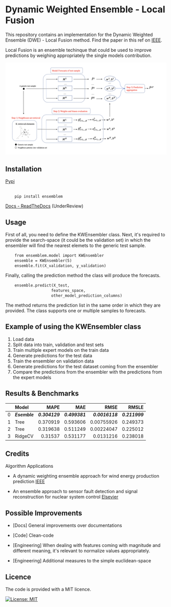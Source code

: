 # Dynamic Weighted Ensemble - Local Fusion

This repository contains an implementation for the Dynamic Weighted Ensemble (DWE) - Local Fusion method. Find the paper in this ref on [IEEE](https://ieeexplore.ieee.org/document/8272838).

Local Fusion is an ensemble techinque that could be used to improve predictions by weighing appropriately the single models contribution.

![imgs](https://github.com/IvanVigor/IvanVigor.github.io/blob/main/imgs/dwe.png?raw=true)

## Installation

[Pypi](https://pypi.org/project/ensemblem/0.1/)

```{r setup, include=FALSE}

	pip install ensemblem

```

[Docs - ReadTheDocs](https://local-fusion-dynamic-weighted-ensemble.readthedocs.io/en/latest/) (UnderReview)

## Usage

First of all, you need to define the KWEnsembler class. Next, it's required to provide the search-space (it could be the validation set) in which the ensembler will find the nearest elemets to the generic test sample.

```{r setup, include=FALSE}
	from ensemblem.model import KWEnsembler
	ensemble = KWEnsembler(5)
	ensemble.fit(X_validation, y_validation)
```

Finally, calling the prediction method the class will produce the forecasts.

```{r setup, include=FALSE}
	ensemble.predict(X_test,
                    features_space,
                    other_model_prediction_columns)
```

The method returns the prediction list in the same order in which they are provided. The class supports one or multiple samples to forecasts.



## Example of using the KWEnsembler class


1. Load data
2. Split data into train, validation and test sets
3. Train multiple expert models on the train data
4. Generate predictions for the test data
5. Train the ensembler on validation data
6. Generate predictions for the test dataset coming from the ensembler
7. Compare the predictions from the ensembler with the predictions from the expert models


## Results & Benchmarks

|    | Model   |     MAPE |      MAE |      RMSE |    RMSLE |
|---:|:--------|---------:|---------:|----------:|---------:|
|  0 | ***Esemble*** | ***0.304129*** | ***0.499381*** | ***0.0016118*** | ***0.211999*** |
|  1 | Tree    | 0.370919 | 0.593606 | 0.00755926 | 0.249373 |
|  2 | Tree    | 0.319638 | 0.511249 | 0.00224047 | 0.225012 |
|  3 | RidgeCV | 0.31537 | 0.531177 | 0.0131216 | 0.238018 |



## Credits

Algorithm Applications

- A dynamic weighting ensemble approach for wind energy production prediction [IEEE](https://ieeexplore.ieee.org/document/8272838)

- An ensemble approach to sensor fault detection and signal reconstruction for nuclear system control [Elsevier](https://www.sciencedirect.com/science/article/pii/S0306454910000927)


## Possible Improvements

- [Docs] General improvements over documentations

- [Code] Clean-code 

- [Engineering] When dealing with features coming with magnitude and different meaning, it's relevant to normalize values appropriately.

- [Engineering] Additional measures to the simple euclidean-space


## Licence
The code is provided with a MIT licence. 

[![License: MIT](https://img.shields.io/badge/License-MIT-yellow.svg)](https://opensource.org/licenses/MIT)




